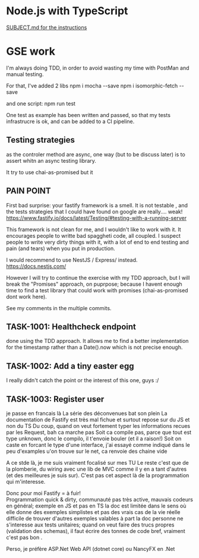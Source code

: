 # Node.js with TypeScript

[SUBJECT.md for the instructions](./SUBJECT.md)

# GSE work

I'm always doing TDD, in order to avoid wasting my time with PostMan and manual testing.


For that, I've added 2 libs
npm i mocha --save
npm i isomorphic-fetch --save

and one script:  npm run test

One test as example has been written and passed, so that my tests infrastrucre is ok, and can be added to a CI pipeline.

## Testing strategies

as the controler method  are async, one way (but to be discuss later) is to assert whitn an async testing library.

It try to use chai-as-promised but it 

## PAIN POINT

First bad surprise:  your fastify framework is a smell.
It is not testable , and the tests strategies  that I could have found on google are really.... weak!
https://www.fastify.io/docs/latest/Testing/#testing-with-a-running-server

This framework is not clean for me, and I wouldn't like to work with it.
It encourages people to writte bad spaggheti code, all coupled.
I suspect people to write very dirty things with it, with a lot of end to end testing and pain (and tears) when you put in production.

I would recommend to use NestJS / Express/ instead.
https://docs.nestjs.com/

However I will try to continue the exercise with my TDD approach, but I will break the "Promises" approach, on puprpose; because I havent enough time to find a test library that could work with promises (chai-as-promised dont work here).

See my comments in the multiple commits.


## TASK-1001: Healthcheck endpoint

done using the TDD approach.
It allows me to find a better implementation for the timestamp rather than a Date().now which is not precise enough.

## TASK-1002: Add a tiny easter egg

I really didn't catch the point or the interest of this one, guys :/


## TASK-1003: Register user

je passe en francais là
La série des déconvenues bat son plein
La documentation de Fastify est très mal fichue et surtout repose sur du JS et non du TS
Du coup, quand on veut fortement typer les informations recues par les Request, bah ca marche pas
Soit ca compile pas, parce que tout est type unknown, donc le compilo, il t'envoie bouler (et il a raison!)
Soit on caste en forcant le type d'une interface,  j'ai essayé comme indiqué dans le peu d'examples u'on trouve sur le net,  ca renvoie des chaine vide

A ce stde là, je me suis vraiment focalisé sur mes TU
Le reste c'est que de la plomberie, du wiring avec une lib de MVC  comme il y en a tant d'autres (et des meilleures je suis sur).
C'est pas cet aspect là de la programmation qui m'interesse.


Donc pour moi Fastify =  à fuir!   
Programmation quick & dirty, communauté pas très active, mauvais codeurs en général; exemple en JS et pas en TS
la doc est limitée dans le sens où elle donne des exemples simplistes et pas des vrais cas de la vie réelle
difficile de trouver d'autres exemples valables à part la doc
personne ne s'interesse aux tests unitaires;
quand on veut faire des trucs propres (validation des schemas), il faut écrire des tonnes de code
bref, vraiment c'est pas bon .

Perso, je préfère ASP.Net Web API  (dotnet core) ou NancyFX en .Net
